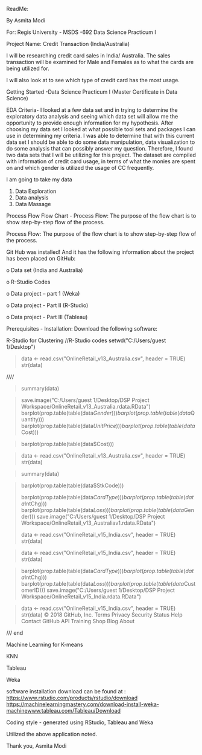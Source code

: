 

ReadMe: 



By Asmita Modi  



For: Regis University - MSDS -692 Data Science Practicum I  



Project Name: Credit Transaction (India/Australia) 



I will be researching credit card sales in India/ Australia.  The sales transaction will be examined for
Male and Females as to what the cards are being utilized for.  



I will also look at to see which type of credit card has the
most usage.   



Getting Started -Data Science Practicum I (Master Certificate in
Data Science) 

EDA Criteria-
I looked at a few data set and in trying to determine the exploratory data analysis and seeing which data set will allow me the opportunity to provide enough information for my hypothesis. After choosing my data set I looked at what possible tool sets and packages 
I can use in determining my criteria.  I was able to determine that with this current data set I should be able to do some data manipulation, data visualization to do some analysis that can possibly answer my question. Therefore, I found two data sets that I will be utilizing for this project. The dataset are compiled with information of credit card usage, in terms of what the monies are spent on and which gender is utilized the usage of CC frequently. 

I am going to take my data 
1)	Data Exploration
2)	Data analysis 
3)	Data Massage 

Process Flow Flow Chart - Process Flow: 
The purpose of the flow chart is to show step-by-step flow of the process. 










Process Flow: 
The purpose of the flow chart is to show step-by-step flow of the process. 











Git Hub was installed! And it has the following information
about the project has been placed on GitHub: 



o Data set (India and Australia)  



o R-Studio Codes 



o Data project – part 1 (Weka)



o Data project - Part II   (R-Studio) 



o Data project - Part III   (Tableau)




Prerequisites - Installation: Download the following software: 



R-Studio for Clustering 
//R-Studio codes 
setwd("C:/Users/guest 1/Desktop")
> data <- read.csv("OnlineRetail_v13_Australia.csv", header = TRUE)
> str(data)



////

> summary(data)

> save.image("C:/Users/guest 1/Desktop/DSP Project Workspace/OnlineRetail_v13_Australia.rdata.RData")
> barplot(prop.table(table(data$Gender)))
> barplot(prop.table(table(data$Quantity)))
> barplot(prop.table(table(data$UnitPrice)))
> barplot(prop.table(table(data$Cost)))

> barplot(prop.table(table(data$Cost)))

> data <- read.csv("OnlineRetail_v13_Australia.csv", header = TRUE)
> str(data)

> summary(data)




> barplot(prop.table(table(data$StkCode)))
> 
> barplot(prop.table(table(data$CardType)))
> barplot(prop.table(table(data$IntChg)))
> barplot(prop.table(table(data$Loss)))
> barplot(prop.table(table(data$Gender)))
> save.image("C:/Users/guest 1/Desktop/DSP Project Workspace/OnlineRetail_v13_Australiav1.rdata.RData")
> 
> 
> 
> 
> data <- read.csv("OnlineRetail_v15_India.csv", header = TRUE)
> str(data)


> data <- read.csv("OnlineRetail_v15_India.csv", header = TRUE)
> str(data)

> barplot(prop.table(table(data$CardType)))
> barplot(prop.table(table(data$IntChg)))
> barplot(prop.table(table(data$Loss)))
> barplot(prop.table(table(data$CustomerID)))
> save.image("C:/Users/guest 1/Desktop/DSP Project Workspace/OnlineRetail_v15_India.rdata.RData")
> 


> data <- read.csv("OnlineRetail_v15_India.csv", header = TRUE)
> str(data)
© 2018 GitHub, Inc.
Terms
Privacy
Security
Status
Help
Contact GitHub
API
Training
Shop
Blog
About

/// end 



Machine Learning for K-means 



KNN 



Tableau 



Weka



software installation download can be found at : https://www.rstudio.com/products/rstudio/download https://machinelearningmastery.com/download-install-weka-machinewww.tableau.com/Tableau/Download



Coding style - generated using RStudio, Tableau and Weka 



Utilized the above application noted.  



Thank you,  Asmita Modi 



